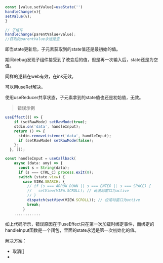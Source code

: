 ```javascript
const [value,setValue]=useState('')
handleChange(v){
setValue(v);
}

// 子组件
handleChange(parentValue+value);
//获取的parentValue永远是空
```

即当state更新后，子元素获取到的state值还是最初始的值。

期间debug发现子组件接受到了改变后的值，但是再一次输入后，state还是为空值。

同样的逻辑在web有效，在ink无效。

可以用useRef解决。

使用useReducer共享状态，子元素拿到的state值也还是初始值，无效。

> 错误示例

```javascript
useEffect(() => {
    if (setRawMode) setRawMode(true);
    stdin.on('data', handleInput);
    return () => {
      stdin.removeListener('data', handleInput);
      if (setRawMode) setRawMode(false);
    };
  }, []);

const handleInput = useCallback(
    async (data: any) => {
      const s = String(data);
      if (s === CTRL_C) process.exit(0);
      switch (state.view) {
        case VIEW.SEARCH: {
          // if (s === ARROW_DOWN || s === ENTER || s === SPACE) {
          //   setView(VIEW.SCROLL); // 设滚动窗口为active
          // }
          dispatch(setView(VIEW.SCROLL)); // 设滚动窗口为active
          break;
        }
    ............
```

如上代码所示，错误原因在于useEffect只在第一次加载时绑定事件，而绑定的handleInput函数是一个闭包，里面的state永远是第一次初始化的值。

解决方案：

- 取消[]
- 
